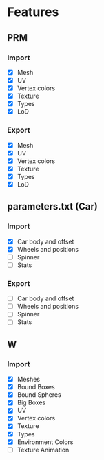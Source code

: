 # Features

## PRM
### Import
- [X] Mesh
- [X] UV
- [X] Vertex colors
- [X] Texture
- [X] Types
- [X] LoD
### Export
- [X] Mesh
- [X] UV
- [X] Vertex colors
- [X] Texture
- [X] Types
- [X] LoD

## parameters.txt (Car)
### Import
- [X] Car body and offset
- [X] Wheels and positions
- [ ] Spinner
- [ ] Stats
### Export
- [ ] Car body and offset
- [ ] Wheels and positions
- [ ] Spinner
- [ ] Stats

## W
### Import
- [X] Meshes
- [X] Bound Boxes
- [X] Bound Spheres
- [X] Big Boxes
- [X] UV
- [X] Vertex colors
- [X] Texture
- [X] Types
- [X] Environment Colors
- [ ] Texture Animation
